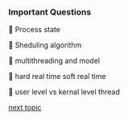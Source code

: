 ### Important Questions

🔰 Process state

🔰 Sheduling algorithm 

🔰 multithreading and model

🔰 hard real time soft real time

🔰 user level vs kernal level thread


[next topic](https://github.com/prashantjagtap2909/OS/tree/main/Topics/Synchronization%20and%20Concurrency%20control)
